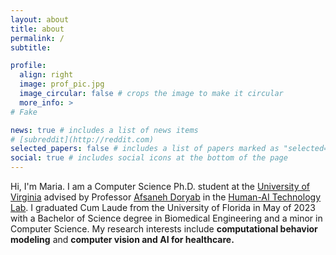 ```yaml
---
layout: about
title: about
permalink: /
subtitle: 

profile:
  align: right
  image: prof_pic.jpg
  image_circular: false # crops the image to make it circular
  more_info: >
# Fake

news: true # includes a list of news items
# [subreddit](http://reddit.com)
selected_papers: false # includes a list of papers marked as "selected={true}"
social: true # includes social icons at the bottom of the page
---
```

Hi, I'm Maria. I am a Computer Science Ph.D. student at the [University of Virginia](https://www.virginia.edu/) advised by Professor [Afsaneh Doryab](https://www.afsanehdoryab.com/) in the [Human-AI Technology Lab](https://hai-lab-uva.github.io/). I graduated Cum Laude from the University of Florida in May of 2023 with a Bachelor of Science degree in Biomedical Engineering and a minor in Computer Science. My research interests include **computational behavior modeling** and **computer vision and AI for healthcare.**
